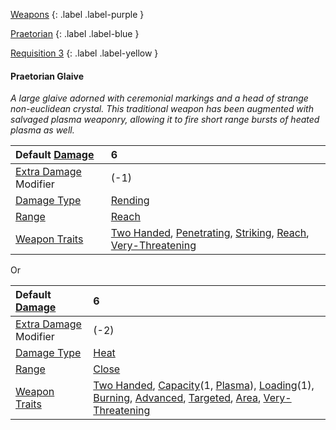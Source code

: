 
[Weapons](Game/Weapons-List)
{: .label .label-purple }

[Praetorian](Game/Blocks/Praetorian)
{: .label .label-blue }

[Requisition 3](Game/Deployment#Requisition)
{: .label .label-yellow }
#### Praetorian Glaive
*A large glaive adorned with ceremonial markings and a head of strange non-euclidean crystal. This traditional weapon has been augmented with salvaged plasma weaponry, allowing it to fire short range bursts of heated plasma as well.*

| Default [Damage](Core/Weapons#Calculating%20Damage)       | 6                                                                                                                                                                                                                                                    |
| :-------------------------------------------------------- | :--------------------------------------------------------------------------------------------------------------------------------------------------------------------------------------------------------------------------------------------------- |
| [Extra Damage](Game/Core/Attacks#Extra%20Damage) Modifier | (-1)                                                                                                                                                                                                                                                 |
| [Damage Type](Core/Weapons#Damage%20Type)                 | [Rending](Game/Core/Injury#Rending)                                                                                                                                                                                                                  |
| [Range](Core/Weapons#Range)                               | [Reach](Game/Core/Movement#Reach)                                                                                                                                                                                                                    |
| [Weapon Traits](Core/Weapon-Traits)                       | [Two Handed](Game/Core/Blocks/Two-Handed), [Penetrating](Game/Core/Blocks/Penetrating), [Striking](Game/Core/Blocks/Striking), [Reach](Game/Core/Blocks/Reach), [Very-Threatening](Game/Core/Blocks/Very-Threatening) |

Or

| Default [Damage](Core/Weapons#Calculating%20Damage)       | 6                                                                                                                                                                                                                                                                                                                                                                                         |
| :-------------------------------------------------------- | :---------------------------------------------------------------------------------------------------------------------------------------------------------------------------------------------------------------------------------------------------------------------------------------------------------------------------------------------------------------------------------------- |
| [Extra Damage](Game/Core/Attacks#Extra%20Damage) Modifier | (-2)                                                                                                                                                                                                                                                                                                                                                                                      |
| [Damage Type](Core/Weapons#Damage%20Type)                 | [Heat](Core/Injury#Heat)                                                                                                                                                                                                                                                                                                                                                                  |
| [Range](Core/Weapons#Range)                               | [Close](Core/Movement#Close)                                                                                                                                                                                                                                                                                                                                                              |
| [Weapon Traits](Core/Weapon-Traits)                       | [Two Handed](Game/Core/Blocks/Two-Handed), [Capacity](Core/Weapon-Traits#Capacity(X,%20Type))(1, [Plasma](Game/Munition-Details#Plasma)), [Loading](Game/Core/Blocks/Loading)(1), [Burning](Game/Core/Blocks/Burning), [Advanced](Game/Core/Blocks/Advanced), [Targeted](Game/Core/Blocks/Targeted), [Area](Game/Core/Blocks/Area), [Very-Threatening](Game/Core/Blocks/Very-Threatening) |
